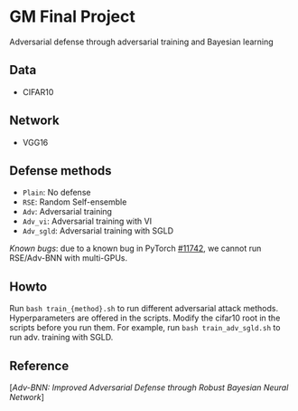 # GM Final Project
Adversarial defense through adversarial training and Bayesian learning


## Data
+ CIFAR10

## Network
+ VGG16


## Defense methods
+ `Plain`: No defense
+ `RSE`: Random Self-ensemble
+ `Adv`: Adversarial training
+ `Adv_vi`: Adversarial training with VI
+ `Adv_sgld`: Adversarial training with SGLD

*Known bugs*: due to a known bug in PyTorch [#11742](https://github.com/pytorch/pytorch/issues/11742), we cannot run RSE/Adv-BNN with multi-GPUs.

## Howto
Run `bash train_{method}.sh` to run different adversarial attack methods. Hyperparameters are offered in the scripts. Modify the cifar10 root in the scripts before you run them. For example, run `bash train_adv_sgld.sh` to run adv. training with SGLD.


## Reference
[*Adv-BNN: Improved Adversarial Defense through Robust Bayesian Neural Network*]